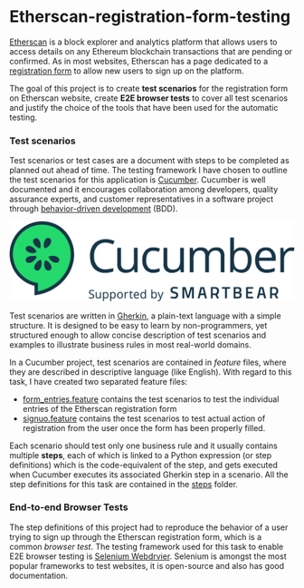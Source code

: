 # Etherscan-registration-form-testing

[Etherscan](https://etherscan.io/) is a block explorer and analytics platform that allows users to access details on any Ethereum blockchain transactions that are pending or confirmed. As in most websites, Etherscan has a page dedicated to a [registration form](https://etherscan.io/register) to allow new users to sign up on the platform. 

The goal of this project is to create **test scenarios** for the registration form on Etherscan website, create **E2E browser tests** to cover all test scenarios and justify the choice of the tools that have been used for the automatic testing.


### Test scenarios
 
Test scenarios or test cases are a document with steps to be completed as planned out ahead of time. The testing framework I have chosen to outline the test scenarios for this application is [Cucumber](https://cucumber.io/). Cucumber is well documented and it encourages collaboration among developers, quality assurance experts, and customer representatives in a software project through [behavior-driven development](https://en.wikipedia.org/wiki/Behavior-driven_development) (BDD).

<p align="center">
  <img src="https://github.com/andreabertolini1995/Etherscan-registration-form-testing/blob/main/images/cucumber_2.png" />
</p>

Test scenarios are written in [Gherkin](https://cucumber.io/docs/gherkin/), a plain-text language with a simple structure. It is designed to be easy to learn by non-programmers, yet structured enough to allow concise description of test scenarios and examples to illustrate business rules in most real-world domains. 

In a Cucumber project, test scenarios are contained in <em>feature</em> files, where they are described in descriptive language (like English). With regard to this task, I have created two separated feature files:
 * [form_entries.feature](https://github.com/andreabertolini1995/Etherscan-registration-form-testing/blob/main/features/form_entries.feature) contains the test scenarios to test the individual entries of the Etherscan registration form
 * [signuo.feature](https://github.com/andreabertolini1995/Etherscan-registration-form-testing/blob/main/features/signup.feature) contains the test scenarios to test actual action of registration from the user once the form has been properly filled.
 
Each scenario should test only one business rule and it usually contains multiple **steps**, each of which is linked to a Python expression (or step definitions) which is the code-equivalent of the step, and gets executed when Cucumber executes its associated Gherkin step in a scenario. All the step definitions for this task are contained in the [steps](https://github.com/andreabertolini1995/Etherscan-registration-form-testing/tree/main/features/steps) folder.
 
### End-to-end Browser Tests
 
The step definitions of this project had to reproduce the behavior of a user trying to sign up through the Etherscan registration form, which is a common <em>browser test</em>. The testing framework used for this task to enable E2E browser testing is [Selenium Webdrvier](https://www.selenium.dev/documentation/webdriver/). Selenium is amongst the most popular frameworks to test websites, it is open-source and also has good documentation. 
 





